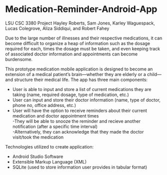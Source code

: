 # Medication-Reminder-Android-App
LSU CSC 3380 Project
Hayley Roberts, Sam Jones, Karley Waguespack, Lucas Colegrove, Aliza Siddiqui, and Robert Fahey

Due to the large number of illnesses and their respective medications, it can become difficult to organize 
a heap of information such as the dosage required for each, times the dosage must be taken, and even 
keeping track of associated doctor information and appointments can become burdensome.

This prototype medication mobile application is designed to become an extension of a medical patient’s brain—whether 
they are elderly or a child—and structure their medical life. 
The app has three main components:  
* User is able to input and store a list of current medications they are taking (name, required dosage, type of medication, etc.)  
* User can input and store their doctor information (name, type of doctor, phone no, office address, etc.)  
* User will have the option to receive reminders about their current medication and doctor appointment times  
          -They will be able to snooze the reminder and recieve another notification (after a specific time interval)   
          -Alternatively, they can acknowledge that they made the doctor visit/took the medication  

Technologies utilized to create application:  
* Android Studio Software  
* Extensible Markup Language (XML)  
* SQLite (used to store information user provides in tabular format)  
      

      
